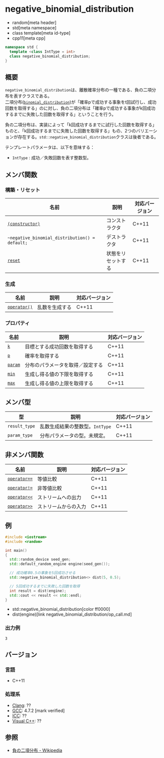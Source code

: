 # negative_binomial_distribution
* random[meta header]
* std[meta namespace]
* class template[meta id-type]
* cpp11[meta cpp]

```cpp
namespace std {
  template <class IntType = int>
  class negative_binomial_distribution;
}
```

## 概要
`negative_binomial_distribution`は、離散確率分布の一種である、負の二項分布を表すクラスである。  
二項分布([`binomial_distribution`](binomial_distribution.md))が「確率pで成功する事象をt回試行し、成功回数を取得する」のに対し、負の二項分布は「確率pで成功する事象がk回成功するまでに失敗した回数を取得する」ということを行う。  


負の二項分布は、実装によって「k回成功するまでに試行した回数を取得する」ものと、「k回成功するまでに失敗した回数を取得する」もの、2つのバリエーションが存在する。`std::negative_binomial_distribution`クラスは後者である。


テンプレートパラメータは、以下を意味する：

- `IntType` : 成功／失敗回数を表す整数型。


## メンバ関数
### 構築・リセット

| 名前 | 説明 | 対応バージョン |
|---------------------------------------------------------------------|--------------------|-------|
| [`(constructor)`](negative_binomial_distribution/op_constructor.md) | コンストラクタ | C++11 |
| `~negative_binomial_distribution() = default;`       | デストラクタ       | C++11 |
| [`reset`](negative_binomial_distribution/reset.md) | 状態をリセットする | C++11 |


### 生成

| 名前 | 説明 | 対応バージョン |
|-------------------------------------------------------------|----------------|-------|
| [`operator()`](negative_binomial_distribution/op_call.md) | 乱数を生成する | C++11 |


### プロパティ

| 名前 | 説明 | 対応バージョン |
|------------------------------------------------------|----------------------------------|-------|
| [`k`](negative_binomial_distribution/k.md)         | 目標とする成功回数を取得する     | C++11 |
| [`p`](negative_binomial_distribution/p.md)         | 確率を取得する                   | C++11 |
| [`param`](negative_binomial_distribution/param.md) | 分布のパラメータを取得／設定する | C++11 |
| [`min`](negative_binomial_distribution/min.md)     | 生成し得る値の下限を取得する   | C++11 |
| [`max`](negative_binomial_distribution/max.md)     | 生成し得る値の上限を取得する   | C++11 |


## メンバ型

| 型 | 説明 | 対応バージョン |
|---------------|---------------------------------|-------|
| `result_type` | 乱数生成結果の整数型。`IntType` | C++11 |
| `param_type`  | 分布パラメータの型。未規定。    | C++11 |


## 非メンバ関数

| 名前 | 説明 | 対応バージョン |
|------------------------------------------------------------|----------------------|-------|
| [`operator==`](negative_binomial_distribution/op_equal.md)     | 等値比較             | C++11 |
| [`operator!=`](negative_binomial_distribution/op_not_equal.md) | 非等値比較           | C++11 |
| [`operator<<`](negative_binomial_distribution/op_ostream.md)   | ストリームへの出力   | C++11 |
| [`operator>>`](negative_binomial_distribution/op_istream.md)   | ストリームからの入力 | C++11 |


## 例
```cpp example
#include <iostream>
#include <random>

int main()
{
  std::random_device seed_gen;
  std::default_random_engine engine(seed_gen());

  // 成功確率0.5の事象を5回成功させる
  std::negative_binomial_distribution<> dist(5, 0.5);

  // 5回成功するまでに失敗した回数を取得
  int result = dist(engine);
  std::cout << result << std::endl;
}
```
* std::negative_binomial_distribution[color ff0000]
* dist(engine)[link negative_binomial_distribution/op_call.md]

### 出力例
```
3
```


## バージョン
### 言語
- C++11

### 処理系
- [Clang](/implementation.md#clang): ??
- [GCC](/implementation.md#gcc): 4.7.2 [mark verified]
- [ICC](/implementation.md#icc): ??
- [Visual C++](/implementation.md#visual_cpp): ??


## 参照
- [負の二項分布 - Wikipedia](https://ja.wikipedia.org/wiki/負の二項分布)
